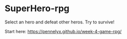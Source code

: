 # SuperHero-rpg

Select an hero and defeat other heros. Try to survive!

Start here: https://pennelyx.github.io/week-4-game-rpg/
